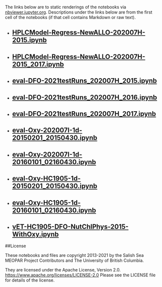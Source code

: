 The links below are to static renderings of the notebooks via
[nbviewer.jupyter.org](https://nbviewer.jupyter.org/).
Descriptions under the links below are from the first cell of the notebooks
(if that cell contains Markdown or raw text).

* ## [HPLCModel-Regress-NewALLO-202007H-2015.ipynb](https://nbviewer.jupyter.org/github/SalishSeaCast/analysis-elise-2/blob/master/notebooks/bioTuning/Eval202007/Aug/HPLCModel-Regress-NewALLO-202007H-2015.ipynb)  
    
* ## [HPLCModel-Regress-NewALLO-202007H-2015_2017.ipynb](https://nbviewer.jupyter.org/github/SalishSeaCast/analysis-elise-2/blob/master/notebooks/bioTuning/Eval202007/Aug/HPLCModel-Regress-NewALLO-202007H-2015_2017.ipynb)  
    
* ## [eval-DFO-2021testRuns_202007H_2015.ipynb](https://nbviewer.jupyter.org/github/SalishSeaCast/analysis-elise-2/blob/master/notebooks/bioTuning/Eval202007/Aug/eval-DFO-2021testRuns_202007H_2015.ipynb)  
    
* ## [eval-DFO-2021testRuns_202007H_2016.ipynb](https://nbviewer.jupyter.org/github/SalishSeaCast/analysis-elise-2/blob/master/notebooks/bioTuning/Eval202007/Aug/eval-DFO-2021testRuns_202007H_2016.ipynb)  
    
* ## [eval-DFO-2021testRuns_202007H_2017.ipynb](https://nbviewer.jupyter.org/github/SalishSeaCast/analysis-elise-2/blob/master/notebooks/bioTuning/Eval202007/Aug/eval-DFO-2021testRuns_202007H_2017.ipynb)  
    
* ## [eval-Oxy-202007I-1d-20150201_20150430.ipynb](https://nbviewer.jupyter.org/github/SalishSeaCast/analysis-elise-2/blob/master/notebooks/bioTuning/Eval202007/Aug/eval-Oxy-202007I-1d-20150201_20150430.ipynb)  
    
* ## [eval-Oxy-202007I-1d-20160101_02160430.ipynb](https://nbviewer.jupyter.org/github/SalishSeaCast/analysis-elise-2/blob/master/notebooks/bioTuning/Eval202007/Aug/eval-Oxy-202007I-1d-20160101_02160430.ipynb)  
    
* ## [eval-Oxy-HC1905-1d-20150201_20150430.ipynb](https://nbviewer.jupyter.org/github/SalishSeaCast/analysis-elise-2/blob/master/notebooks/bioTuning/Eval202007/Aug/eval-Oxy-HC1905-1d-20150201_20150430.ipynb)  
    
* ## [eval-Oxy-HC1905-1d-20160101_02160430.ipynb](https://nbviewer.jupyter.org/github/SalishSeaCast/analysis-elise-2/blob/master/notebooks/bioTuning/Eval202007/Aug/eval-Oxy-HC1905-1d-20160101_02160430.ipynb)  
    
* ## [vET-HC1905-DFO-NutChlPhys-2015-WithOxy.ipynb](https://nbviewer.jupyter.org/github/SalishSeaCast/analysis-elise-2/blob/master/notebooks/bioTuning/Eval202007/Aug/vET-HC1905-DFO-NutChlPhys-2015-WithOxy.ipynb)  
    

##License

These notebooks and files are copyright 2013-2021
by the Salish Sea MEOPAR Project Contributors
and The University of British Columbia.

They are licensed under the Apache License, Version 2.0.
https://www.apache.org/licenses/LICENSE-2.0
Please see the LICENSE file for details of the license.
